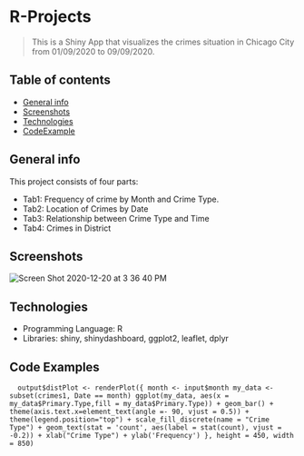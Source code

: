 # R-Projects
> This is a Shiny App that visualizes the crimes situation in Chicago City from 01/09/2020 to 09/09/2020.

## Table of contents
* [General info](#general-info)
* [Screenshots](#screenshots)
* [Technologies](#technologies)
* [CodeExample](#CodeExample)

## General info
This project consists of four parts:
* Tab1: Frequency of crime by Month and Crime Type. 
* Tab2: Location of Crimes by Date
* Tab3: Relationship between Crime Type and Time
* Tab4: Crimes in District

## Screenshots
![Screen Shot 2020-12-20 at 3 36 40 PM](https://user-images.githubusercontent.com/63559049/102727232-5c5f0680-42d9-11eb-9ff5-1bd625029591.png)

## Technologies
* Programming Language: R
* Libraries: shiny, shinydashboard, ggplot2, leaflet, dplyr

## Code Examples
`  output$distPlot <- renderPlot({
    month <- input$month
    my_data <- subset(crimes1, Date == month)
    ggplot(my_data, aes(x = my_data$Primary.Type,fill = my_data$Primary.Type)) + geom_bar() +
      theme(axis.text.x=element_text(angle =- 90, vjust = 0.5)) +
      theme(legend.position="top") +
      scale_fill_discrete(name = "Crime Type") +
      geom_text(stat = 'count', aes(label = stat(count), vjust = -0.2)) +
      xlab("Crime Type") +
      ylab('Frequency')
  }, height = 450, width = 850)`
